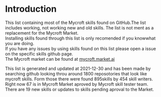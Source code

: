 # Introduction
This list containing most of the Mycroft skills found on GitHub.The list includes working, not working new and old skills. The list is not ment as a replacement for the Mycroft Market.  
Installing skills found through this list is only recomended if you knowwhat you are doing.  
If you have any issues by using skills found on this list please open a issue on the specific skills github page.  
The Mycroft market can be found at [mycroft.market.ai](http://mycroft.market.ai)  
  
This list is generated and updated at 2021-12-30 and has been made by searching github looking throu around 1800  reposotories that look like mycroft skills. Form those there were found 895skills by 454 skill writers. Right now 67 is in Mycroft Market aproved by Mycroft skill tester team. There are 19 new skills or updates to skills pending aproval to the Market.